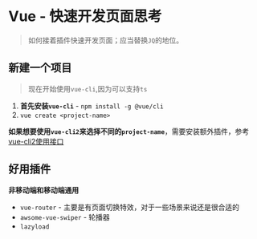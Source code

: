 # Vue - 快速开发页面思考
> 如何接着插件快速开发页面；应当替换`JQ`的地位。

## 新建一个项目

> 现在开始使用`vue-cli`,因为可以支持`ts`

1. **首先安装`vue-cli`** - `npm install -g @vue/cli`
2. `vue create <project-name>`

**如果想要使用`vue-cli2`来选择不同的`project-name`**，需要安装额外插件，参考[vue-cli2使用接口](https://cli.vuejs.org/zh/guide/creating-a-project.html#%E4%BD%BF%E7%94%A8%E5%9B%BE%E5%BD%A2%E5%8C%96%E7%95%8C%E9%9D%A2)


## 好用插件

**非移动端和移动端通用**

* `vue-router` - 主要是有页面切换特效，对于一些场景来说还是很合适的
* `awsome-vue-swiper` - 轮播器
* `lazyload`